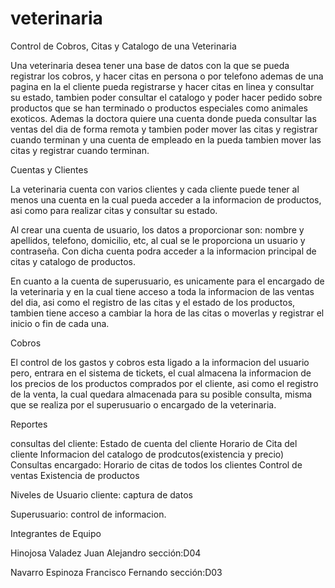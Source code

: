 veterinaria
===========

Control de Cobros, Citas y Catalogo de una Veterinaria

Una veterinaria desea tener una base de datos con la que se pueda
registrar los cobros, y hacer citas en persona o por telefono
ademas de una pagina en la el cliente pueda registrarse y 
hacer citas en linea y consultar su estado, tambien poder consultar
el catalogo y poder hacer pedido sobre productos que se han 
terminado o productos especiales como animales exoticos. 
Ademas la doctora quiere una cuenta  donde pueda consultar las 
ventas del dia de forma remota y tambien poder mover las citas y
registrar cuando terminan y una cuenta de empleado en la pueda 
tambien mover las citas y registrar cuando terminan.


Cuentas y Clientes

La veterinaria cuenta con varios clientes y cada cliente puede tener
al menos una cuenta en la cual pueda acceder a la informacion de
productos, asi como para realizar citas y consultar su estado.

Al crear una cuenta de usuario, los datos a proporcionar son:
nombre y apellidos, telefono, domicilio, etc, al cual se le
proporciona un usuario y contraseña. Con dicha cuenta podra acceder 
a la informacion principal de citas y catalogo de productos.

En cuanto a la cuenta de superusuario, es unicamente para el
encargado de la veterinaria y en la cual tiene acceso a toda la
informacion de las ventas del dia, asi como el registro de las citas
y el estado de los productos, tambien tiene acceso a cambiar la hora
de las citas o moverlas y registrar el inicio o fin de cada una.

Cobros

El control de los gastos y cobros esta ligado a la informacion
del usuario pero, entrara en el sistema de tickets, el cual almacena
la informacion de los precios de los productos comprados por el 
cliente, asi como el registro de la venta, la cual quedara almacenada
para su posible consulta, misma que se realiza por el superusuario o
encargado de la veterinaria.

Reportes

consultas del cliente:
Estado de cuenta del cliente
Horario de Cita del cliente
Informacion del catalogo de prodcutos(existencia y precio)
Consultas encargado:
Horario de citas de todos los clientes
Control de ventas
Existencia de productos

Niveles de Usuario
cliente:
captura de datos

Superusuario:
control de informacion.


Integrantes de Equipo

Hinojosa Valadez Juan Alejandro sección:D04

Navarro  Espinoza Francisco Fernando sección:D03
